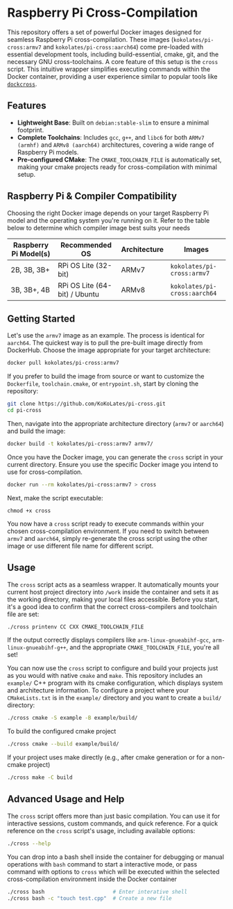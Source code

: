 # Raspberry Pi Cross-Compilation
This repository offers a set of powerful Docker images designed for seamless Raspberry Pi cross-compilation. These images (`kokolates/pi-cross:armv7` and `kokolates/pi-cross:aarch64`) come pre-loaded with essential development tools, including build-essential, cmake, git, and the necessary GNU cross-toolchains. A core feature of this setup is the `cross` script. This intuitive wrapper simplifies executing commands within the Docker container, providing a user experience similar to popular tools like [`dockcross`](https://github.com/dockcross/dockcross).


## Features
- **Lightweight Base**: Built on `debian:stable-slim` to ensure a minimal footprint.
- **Complete Toolchains**: Includes `gcc`, `g++`, and `libc6` for both `ARMv7 (armhf)` and `ARMv8 (aarch64)` architectures, covering a wide range of Raspberry Pi models.
- **Pre-configured CMake**: The `CMAKE_TOOLCHAIN_FILE` is automatically set, making your cmake projects ready for cross-compilation with minimal setup.

## Raspberry Pi & Compiler Compatibility
Choosing the right Docker image depends on your target Raspberry Pi model and the operating system you're running on it. Refer to the table below to determine which compiler image best suits your needs

| Raspberry Pi Model(s)| Recommended OS | Architecture | Images |
| -- | -- | -- | -- |
| 2B, 3B, 3B+ | RPi OS Lite (32-bit) | ARMv7 | `kokolates/pi-cross:armv7` |
| 3B, 3B+, 4B | RPi OS Lite (64-bit) / Ubuntu | ARMv8 | `kokolates/pi-cross:aarch64` |

## Getting Started
Let's use the `armv7` image as an example. The process is identical for `aarch64`. The quickest way is to pull the pre-built image directly from DockerHub. Choose the image appropriate for your target architecture:

```bash
docker pull kokolates/pi-cross:armv7
```

If you prefer to build the image from source or want to customize the `Dockerfile`, `toolchain.cmake`, or `entrypoint.sh`, start by cloning the repository:

```bash
git clone https://github.com/KoKoLates/pi-cross.git
cd pi-cross
```

Then, navigate into the appropriate architecture directory (`armv7` or `aarch64`) and build the image:

```bash
docker build -t kokolates/pi-cross:armv7 armv7/
```

Once you have the Docker image, you can generate the `cross` script in your current directory. Ensure you use the specific Docker image you intend to use for cross-compilation.

```bash
docker run --rm kokolates/pi-cross:armv7 > cross
```

Next, make the script executable:

```
chmod +x cross
```

You now have a `cross` script ready to execute commands within your chosen cross-compilation environment. If you need to switch between `armv7` and `aarch64`, simply re-generate the cross script using the other image or use different file name for different script.

## Usage

The `cross` script acts as a seamless wrapper. It automatically mounts your current host project directory into `/work` inside the container and sets it as the working directory, making your local files accessible. Before you start, it's a good idea to confirm that the correct cross-compilers and toolchain file are set:

```bash
./cross printenv CC CXX CMAKE_TOOLCHAIN_FILE
```

If the output correctly displays compilers like `arm-linux-gnueabihf-gcc`, `arm-linux-gnueabihf-g++`, and the appropriate `CMAKE_TOOLCHAIN_FILE`, you're all set!

You can now use the `cross` script to configure and build your projects just as you would with native `cmake` and `make`. This repository includes an `example/` C++ program with its cmake configuration, which displays system and architecture information. To configure a project where your `CMakeLists.txt` is in the `example/` directory and you want to create a `build/` directory:

```bash
./cross cmake -S example -B example/build/
```

To build the configured cmake project

```bash
./cross cmake --build example/build/
```

If your project uses make directly (e.g., after cmake generation or for a non-cmake project)

```bash
./cross make -C build
```

## Advanced Usage and Help
The `cross` script offers more than just basic compilation. You can use it for interactive sessions, custom commands, and quick reference. For a quick reference on the `cross` script's usage, including available options:

```bash
./cross --help
```

You can drop into a bash shell inside the container for debugging or manual operations with `bash` command to start a interactive mode, or pass command with options to `cross` which will be executed within the selected cross-compilation environment inside the Docker container 

```bash
./cross bash                      # Enter interative shell
./cross bash -c "touch test.cpp"  # Create a new file
```


